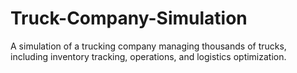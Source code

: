 # Truck-Company-Simulation
A simulation of a trucking company managing thousands of trucks, including inventory tracking, operations, and logistics optimization.
